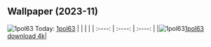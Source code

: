 ## Wallpaper (2023-11)
![1pol63](https://w.wallhaven.cc/full/1p/wallhaven-1pol63.png) Today: [1pol63](https://th.wallhaven.cc/small/1p/1pol63.jpg)
|      |      |      |
| :----: | :----: | :----: |
|![1pol63](https://th.wallhaven.cc/small/1p/1pol63.jpg)[1pol63 download 4k](https://wallhaven.cc/w/1pol63)|
